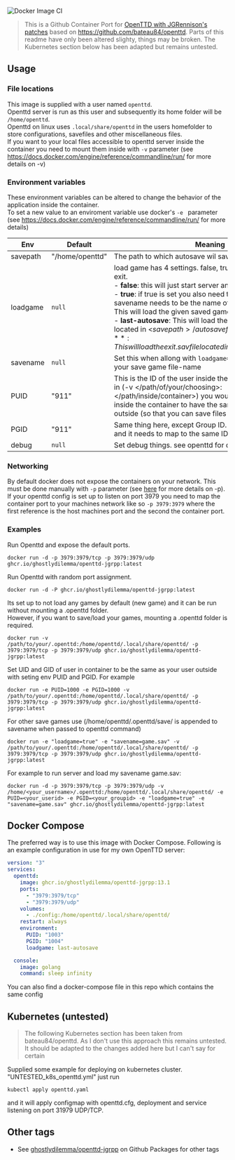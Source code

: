 ![Docker Image CI](https://github.com/ghostlydilemma/openttd-jgrpp/workflows/Docker%20Image%20CI/badge.svg?branch=main)

> This is a Github Container Port for [OpenTTD with JGRennison's patches](https://github.com/JGRennison/OpenTTD-patches) based on https://github.com/bateau84/openttd. Parts of this readme have only been altered slighty, things may be broken. The Kubernetes section below has been adapted but remains untested.

## Usage

### File locations

This image is supplied with a user named `openttd`.  
Openttd server is run as this user and subsequently its home folder will be `/home/openttd`.  
Openttd on linux uses `.local/share/openttd` in the users homefolder to store configurations, savefiles and other miscellaneous files.  
If you want to your local files accessible to openttd server inside the container you need to mount them inside with `-v` parameter (see https://docs.docker.com/engine/reference/commandline/run/ for more details on -v)

### Environment variables

These environment variables can be altered to change the behavior of the application inside the container.  
To set a new value to an enviroment variable use docker's `-e ` parameter (see https://docs.docker.com/engine/reference/commandline/run/ for more details)

| Env      | Default         | Meaning                                                                                                                                                                                                                                                                                                                                                                                                                                                                                 |
| -------- | --------------- | --------------------------------------------------------------------------------------------------------------------------------------------------------------------------------------------------------------------------------------------------------------------------------------------------------------------------------------------------------------------------------------------------------------------------------------------------------------------------------------- |
| savepath | "/home/openttd" | The path to which autosave wil save                                                                                                                                                                                                                                                                                                                                                                                                                                                     |
| loadgame | `null`          | load game has 4 settings. false, true, last-autosave and exit.<br> - **false**: this will just start server and create a new game.<br> - **true**: if true is set you also need to set savename. savename needs to be the name of the saved game file. This will load the given saved game.<br> - **last-autosave**: This will load the last autosaved game located in <$savepath>/autosave folder.<br>  - **exit**: This will load the exit.sav file located in <$savepath>/autosave/. |
| savename | `null`          | Set this when allong with `loadgame=true` to the value of your save game file-name                                                                                                                                                                                                                                                                                                                                                                                                      |
| PUID     | "911"           | This is the ID of the user inside the container. If you mount in (-v </path/of/your/choosing>:</path/inside/container>) you would need for the user inside the container to have the same ID as your user outside (so that you can save files for example).                                                                                                                                                                                                                             |
| PGID     | "911"           | Same thing here, except Group ID. Your user has a group, and it needs to map to the same ID inside the container.                                                                                                                                                                                                                                                                                                                                                                       |
| debug    | `null`          | Set debug things. see openttd for debug options                                                                                                                                                                                                                                                                                                                                                                                                                                         |

### Networking

By default docker does not expose the containers on your network. This must be done manually with `-p` parameter (see [here](https://docs.docker.com/engine/reference/commandline/run/) for more details on -p).
If your openttd config is set up to listen on port 3979 you need to map the container port to your machines network like so `-p 3979:3979` where the first reference is the host machines port and the second the container port.

### Examples

Run Openttd and expose the default ports.

    docker run -d -p 3979:3979/tcp -p 3979:3979/udp ghcr.io/ghostlydilemma/openttd-jgrpp:latest

Run Openttd with random port assignment.

    docker run -d -P ghcr.io/ghostlydilemma/openttd-jgrpp:latest

Its set up to not load any games by default (new game) and it can be run without mounting a .openttd folder.  
However, if you want to save/load your games, mounting a .openttd folder is required.

    docker run -v /path/to/your/.openttd:/home/openttd/.local/share/openttd/ -p 3979:3979/tcp -p 3979:3979/udp ghcr.io/ghostlydilemma/openttd-jgrpp:latest

Set UID and GID of user in container to be the same as your user outside with seting env PUID and PGID.
For example

    docker run -e PUID=1000 -e PGID=1000 -v /path/to/your/.openttd:/home/openttd/.local/share/openttd/ -p 3979:3979/tcp -p 3979:3979/udp ghcr.io/ghostlydilemma/openttd-jgrpp:latest

For other save games use (/home/openttd/.openttd/save/ is appended to savename when passed to openttd command)

    docker run -e "loadgame=true" -e "savename=game.sav" -v /path/to/your/.openttd:/home/openttd/.local/share/openttd/ -p 3979:3979/tcp -p 3979:3979/udp ghcr.io/ghostlydilemma/openttd-jgrpp:latest

For example to run server and load my savename game.sav:

    docker run -d -p 3979:3979/tcp -p 3979:3979/udp -v /home/<your_username>/.openttd:/home/openttd/.local/share/openttd/ -e PUID=<your_userid> -e PGID=<your_groupid> -e "loadgame=true" -e "savename=game.sav" ghcr.io/ghostlydilemma/openttd-jgrpp:latest

## Docker Compose

The preferred way is to use this image with Docker Compose. Following is an example configuration in use for my own OpenTTD server:

```yaml
version: "3"
services:
  openttd:
    image: ghcr.io/ghostlydilemma/openttd-jgrpp:13.1
    ports:
      - "3979:3979/tcp"
      - "3979:3979/udp"
    volumes:
      - ./config:/home/openttd/.local/share/openttd/
    restart: always
    environment:
      PUID: "1003"
      PGID: "1004"
      loadgame: last-autosave

  console:
    image: golang
    command: sleep infinity
```

You can also find a docker-compose file in this repo which contains the same config

## Kubernetes (untested)

> The following Kubernetes section has been taken from bateau84/openttd. As I don't use this approach this remains untested. It should be adapted to the changes added here but I can't say for certain

Supplied some example for deploying on kubernetes cluster. "UNTESTED_k8s_openttd.yml"
just run

    kubectl apply openttd.yaml

and it will apply configmap with openttd.cfg, deployment and service listening on port 31979 UDP/TCP.

## Other tags

- See [ghostlydilemma/openttd-jgrpp](https://github.com/ghostlydilemma/openttd-jgrpp/pkgs/container/openttd/versions) on Github Packages for other tags
